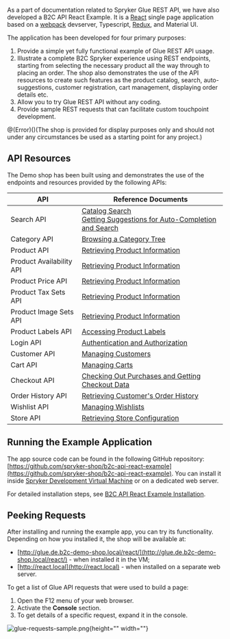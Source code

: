 As a part of documentation related to Spryker Glue REST API, we have also developed a B2C API React Example. It is a [React](https://reactjs.org/) single page application based on a [webpack](https://webpack.js.org/) devserver, Typescript, [Redux](https://redux.js.org/), and Material UI.

The application has been developed for four primary purposes:

1. Provide a simple yet fully functional example of Glue REST API usage.
2. Illustrate a complete B2C Spryker experience using REST endpoints, starting from selecting the necessary product all the way through to placing an order. The shop also demonstrates the use of the API resources to create such features as the product catalog, search, auto-suggestions, customer registration, cart management, displaying order details etc.
3. Allow you to try Glue REST API without any coding.
4. Provide sample REST requests that can facilitate custom touchpoint development.

@(Error)()(The shop is provided for display purposes only and should not under any circumstances be used as a starting point for any project.)

## API Resources
The Demo shop has been built using and demonstrates the use of the endpoints and resources provided by the following APIs:


| API | Reference Documents |
| --- | --- |
| Search API | [Catalog Search](https://documentation.spryker.com/v4/docs/catalog-search)<br>[Getting Suggestions for Auto-Completion and Search](https://documentation.spryker.com/v4/docs/en/retrieving-suggestions-for-auto-completion-and-search) |
| Category API | [Browsing a Category Tree](https://documentation.spryker.com/v4/docs/browsing-category-tree) |
| Product API | [Retrieving Product Information](https://documentation.spryker.com/v4/docs/retrieving-product-information) |
| Product Availability API | [Retrieving Product Information](https://documentation.spryker.com/v4/docs/retrieving-product-information) |
| Product Price API | [Retrieving Product Information](https://documentation.spryker.com/v4/docs/retrieving-product-information) |
| Product Tax Sets API | [Retrieving Product Information](https://documentation.spryker.com/v4/docs/retrieving-product-information) |
| Product Image Sets API | [Retrieving Product Information](https://documentation.spryker.com/v4/docs/retrieving-product-information) |
| Product Labels API | [Accessing Product Labels](https://documentation.spryker.com/v4/docs/accessing-product-labels) |
| Login API | [Authentication and Authorization](https://documentation.spryker.com/v4/docs/authentication-and-authorization) |
| Customer API | [Managing Customers](https://documentation.spryker.com/v4/docs/managing-customers-api) |
| Cart API | [Managing Carts](https://documentation.spryker.com/v4/docs/managing-carts) |
| Checkout API | [Checking Out Purchases and Getting Checkout Data](https://documentation.spryker.com/v4/docs/checking-out-purchases-and-getting-checkout-data-201907) |
| Order History API | [Retrieving Customer's Order History](https://documentation.spryker.com/v4/docs/retrieving-order-history) |
| Wishlist API | [Managing Wishlists](https://documentation.spryker.com/v4/docs/managing-wishlists) |
| Store API | [Retrieving Store Configuration](https://documentation.spryker.com/v4/docs/retrieving-store-configuration) |

## Running the Example Application
The app source code can be found in the following GitHub repository: [https://github.com/spryker-shop/b2c-api-react-example](https://github.com/spryker-shop/b2c-api-react-example). You can install it inside [Spryker Development Virtual Machine](https://documentation.spryker.com/v4/docs/devvm) or on a dedicated web server.

For detailed installation steps, see [B2C API React Example Installation](https://documentation.spryker.com/v4/docs/b2c-api-react-example-installation).

## Peeking Requests
After installing and running the example app, you can try its functionality. Depending on how you installed it, the shop will be available at:

* [http://glue.de.b2c-demo-shop.local/react/](http://glue.de.b2c-demo-shop.local/react/) - when installed it in the VM;
* [http://react.local](http://react.local) - when installed on a separate web server.

To get a list of Glue API requests that were used to build a page:

1. Open the F12 menu of your web browser.
2. Activate the **Console** section.
3. To get details of a specific request, expand it in the console.

![glue-requests-sample.png](https://spryker.s3.eu-central-1.amazonaws.com/docs/Glue+API/B2C+API+React+Example/glue-requests-sample.png){height="" width=""}